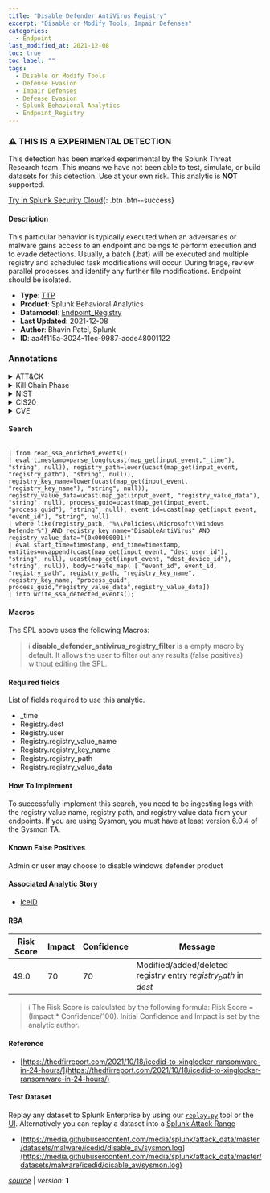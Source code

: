 ```yaml
---
title: "Disable Defender AntiVirus Registry"
excerpt: "Disable or Modify Tools, Impair Defenses"
categories:
  - Endpoint
last_modified_at: 2021-12-08
toc: true
toc_label: ""
tags:
  - Disable or Modify Tools
  - Defense Evasion
  - Impair Defenses
  - Defense Evasion
  - Splunk Behavioral Analytics
  - Endpoint_Registry
---
```


### :warning: THIS IS A EXPERIMENTAL DETECTION
This detection has been marked experimental by the Splunk Threat Research team. This means we have not been able to test, simulate, or build datasets for this detection. Use at your own risk. This analytic is **NOT** supported.


[Try in Splunk Security Cloud](https://www.splunk.com/en_us/cyber-security.html){: .btn .btn--success}

#### Description

This particular behavior is typically executed when an adversaries or malware gains access to an endpoint and beings to perform execution and to evade detections. Usually, a batch (.bat) will be executed and multiple registry and scheduled task modifications will occur. During triage, review parallel processes and identify any further file modifications. Endpoint should be isolated.

- **Type**: [TTP](https://github.com/splunk/security_content/wiki/Detection-Analytic-Types)
- **Product**: Splunk Behavioral Analytics
- **Datamodel**: [Endpoint_Registry](https://docs.splunk.com/Documentation/CIM/latest/User/EndpointRegistry)
- **Last Updated**: 2021-12-08
- **Author**: Bhavin Patel, Splunk
- **ID**: aa4f115a-3024-11ec-9987-acde48001122

### Annotations
<details>
  <summary>ATT&CK</summary>

<div markdown="1">

#### [ATT&CK](https://attack.mitre.org/)

| ID          | Technique   | Tactic         |
| ----------- | ----------- |--------------- |
| [T1562.001](https://attack.mitre.org/techniques/T1562/001/) | Disable or Modify Tools | Defense Evasion |

| [T1562](https://attack.mitre.org/techniques/T1562/) | Impair Defenses | Defense Evasion |

</div>
</details>


<details>
  <summary>Kill Chain Phase</summary>

<div markdown="1">

* Exploitation


</div>
</details>


<details>
  <summary>NIST</summary>

<div markdown="1">



</div>
</details>

<details>
  <summary>CIS20</summary>

<div markdown="1">



</div>
</details>

<details>
  <summary>CVE</summary>

<div markdown="1">


</div>
</details>


#### Search

```

| from read_ssa_enriched_events() 
| eval timestamp=parse_long(ucast(map_get(input_event,"_time"), "string", null)), registry_path=lower(ucast(map_get(input_event, "registry_path"), "string", null)), registry_key_name=lower(ucast(map_get(input_event, "registry_key_name"), "string", null)), registry_value_data=ucast(map_get(input_event, "registry_value_data"), "string", null), process_guid=ucast(map_get(input_event, "process_guid"), "string", null), event_id=ucast(map_get(input_event, "event_id"), "string", null) 
| where like(registry_path, "%\\Policies\\Microsoft\\Windows Defender%") AND registry_key_name="DisableAntiVirus" AND registry_value_data="(0x00000001)" 
| eval start_time=timestamp, end_time=timestamp, entities=mvappend(ucast(map_get(input_event, "dest_user_id"), "string", null), ucast(map_get(input_event, "dest_device_id"), "string", null)), body=create_map( [ "event_id", event_id, "registry_path", registry_path, "registry_key_name", registry_key_name, "process_guid", process_guid,"registry_value_data",registry_value_data]) 
| into write_ssa_detected_events();
```

#### Macros
The SPL above uses the following Macros:

> :information_source:
> **disable_defender_antivirus_registry_filter** is a empty macro by default. It allows the user to filter out any results (false positives) without editing the SPL.



#### Required fields
List of fields required to use this analytic.
* _time
* Registry.dest
* Registry.user
* Registry.registry_value_name
* Registry.registry_key_name
* Registry.registry_path
* Registry.registry_value_data



#### How To Implement
To successfully implement this search, you need to be ingesting logs with the registry value name, registry path, and registry value data from your endpoints. If you are using Sysmon, you must have at least version 6.0.4 of the Sysmon TA.
#### Known False Positives
Admin or user may choose to disable windows defender product

#### Associated Analytic Story
* [IceID](/stories/iceid)




#### RBA

| Risk Score  | Impact      | Confidence   | Message      |
| ----------- | ----------- |--------------|--------------|
| 49.0 | 70 | 70 | Modified/added/deleted registry entry $registry_path$ in $dest$ |


> :information_source:
> The Risk Score is calculated by the following formula: Risk Score = (Impact * Confidence/100). Initial Confidence and Impact is set by the analytic author.


#### Reference

* [https://thedfirreport.com/2021/10/18/icedid-to-xinglocker-ransomware-in-24-hours/](https://thedfirreport.com/2021/10/18/icedid-to-xinglocker-ransomware-in-24-hours/)



#### Test Dataset
Replay any dataset to Splunk Enterprise by using our [`replay.py`](https://github.com/splunk/attack_data#using-replaypy) tool or the [UI](https://github.com/splunk/attack_data#using-ui).
Alternatively you can replay a dataset into a [Splunk Attack Range](https://github.com/splunk/attack_range#replay-dumps-into-attack-range-splunk-server)

* [https://media.githubusercontent.com/media/splunk/attack_data/master/datasets/malware/icedid/disable_av/sysmon.log](https://media.githubusercontent.com/media/splunk/attack_data/master/datasets/malware/icedid/disable_av/sysmon.log)



[*source*](https://github.com/splunk/security_content/tree/develop/detections/experimental/endpoint/disable_defender_antivirus_registry.yml) \| *version*: **1**